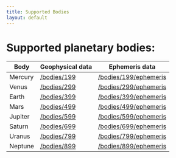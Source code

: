 ```yaml
---
title: Supported Bodies
layout: default
---
```

# Supported planetary bodies:

| Body      | Geophysical data    | Ephemeris data                |
|-----------|---------------------|-------------------------------|
| Mercury   | [/bodies/199][199]  | [/bodies/199/ephemeris][199e] |
| Venus     | [/bodies/299][299]  | [/bodies/299/ephemeris][299e] |
| Earth     | [/bodies/399][399]  | [/bodies/399/ephemeris][399e] |
| Mars      | [/bodies/499][499]  | [/bodies/499/ephemeris][499e] |
| Jupiter   | [/bodies/599][599]  | [/bodies/599/ephemeris][599e] |
| Saturn    | [/bodies/699][699]  | [/bodies/699/ephemeris][699e] |
| Uranus    | [/bodies/799][799]  | [/bodies/799/ephemeris][799e] |
| Neptune   | [/bodies/899][899]  | [/bodies/899/ephemeris][899e] |

[199]: https://secure-gorge-17286.herokuapp.com/bodies/199
[299]: https://secure-gorge-17286.herokuapp.com/bodies/299
[399]: https://secure-gorge-17286.herokuapp.com/bodies/399
[499]: https://secure-gorge-17286.herokuapp.com/bodies/499
[599]: https://secure-gorge-17286.herokuapp.com/bodies/599
[699]: https://secure-gorge-17286.herokuapp.com/bodies/699
[799]: https://secure-gorge-17286.herokuapp.com/bodies/799
[899]: https://secure-gorge-17286.herokuapp.com/bodies/899
[199e]: https://secure-gorge-17286.herokuapp.com/bodies/199/ephemeris
[299e]: https://secure-gorge-17286.herokuapp.com/bodies/299/ephemeris
[399e]: https://secure-gorge-17286.herokuapp.com/bodies/399/ephemeris
[499e]: https://secure-gorge-17286.herokuapp.com/bodies/499/ephemeris
[599e]: https://secure-gorge-17286.herokuapp.com/bodies/599/ephemeris
[699e]: https://secure-gorge-17286.herokuapp.com/bodies/699/ephemeris
[799e]: https://secure-gorge-17286.herokuapp.com/bodies/799/ephemeris
[899e]: https://secure-gorge-17286.herokuapp.com/bodies/899/ephemeris

